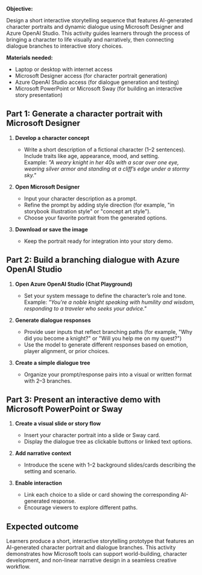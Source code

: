 **Objective:**  

Design a short interactive storytelling sequence that features AI-generated character portraits and dynamic dialogue using Microsoft Designer and Azure OpenAI Studio. This activity guides learners through the process of bringing a character to life visually and narratively, then connecting dialogue branches to interactive story choices.

**Materials needed:**  
- Laptop or desktop with internet access  
- Microsoft Designer access (for character portrait generation)  
- Azure OpenAI Studio access (for dialogue generation and testing)  
- Microsoft PowerPoint or Microsoft Sway (for building an interactive story presentation)

## Part 1: Generate a character portrait with Microsoft Designer

1. **Develop a character concept**  
   - Write a short description of a fictional character (1–2 sentences). Include traits like age, appearance, mood, and setting.  
     Example: *"A weary knight in her 40s with a scar over one eye, wearing silver armor and standing at a cliff’s edge under a stormy sky."*

2. **Open Microsoft Designer**  
   - Input your character description as a prompt.  
   - Refine the prompt by adding style direction (for example, "in storybook illustration style" or "concept art style").  
   - Choose your favorite portrait from the generated options.

3. **Download or save the image**  
   - Keep the portrait ready for integration into your story demo.

## Part 2: Build a branching dialogue with Azure OpenAI Studio

1. **Open Azure OpenAI Studio (Chat Playground)**  
   - Set your system message to define the character’s role and tone.  
     Example: *"You're a noble knight speaking with humility and wisdom, responding to a traveler who seeks your advice."*

2. **Generate dialogue responses**  
   - Provide user inputs that reflect branching paths (for example, "Why did you become a knight?" or "Will you help me on my quest?")  
   - Use the model to generate different responses based on emotion, player alignment, or prior choices.

3. **Create a simple dialogue tree**  
   - Organize your prompt/response pairs into a visual or written format with 2–3 branches.

## Part 3: Present an interactive demo with Microsoft PowerPoint or Sway

1. **Create a visual slide or story flow**  
   - Insert your character portrait into a slide or Sway card.  
   - Display the dialogue tree as clickable buttons or linked text options.

2. **Add narrative context**  
   - Introduce the scene with 1–2 background slides/cards describing the setting and scenario.

3. **Enable interaction**  
   - Link each choice to a slide or card showing the corresponding AI-generated response.  
   - Encourage viewers to explore different paths.

## Expected outcome
Learners produce a short, interactive storytelling prototype that features an AI-generated character portrait and dialogue branches. This activity demonstrates how Microsoft tools can support world-building, character development, and non-linear narrative design in a seamless creative workflow.
